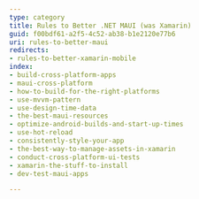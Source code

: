 ```yaml
---
type: category
title: Rules to Better .NET MAUI (was Xamarin)
guid: f00bdf61-a2f5-4c52-ab38-b1e2120e77b6
uri: rules-to-better-maui
redirects:
- rules-to-better-xamarin-mobile
index:
- build-cross-platform-apps
- maui-cross-platform
- how-to-build-for-the-right-platforms
- use-mvvm-pattern
- use-design-time-data
- the-best-maui-resources
- optimize-android-builds-and-start-up-times
- use-hot-reload
- consistently-style-your-app
- the-best-way-to-manage-assets-in-xamarin
- conduct-cross-platform-ui-tests
- xamarin-the-stuff-to-install
- dev-test-maui-apps

---
```



